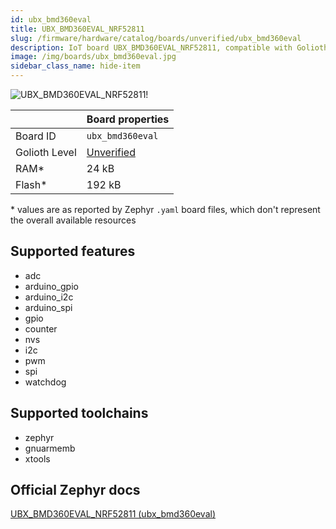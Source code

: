 ```yaml
---
id: ubx_bmd360eval
title: UBX_BMD360EVAL_NRF52811
slug: /firmware/hardware/catalog/boards/unverified/ubx_bmd360eval
description: IoT board UBX_BMD360EVAL_NRF52811, compatible with Golioth at unverified level.
image: /img/boards/ubx_bmd360eval.jpg
sidebar_class_name: hide-item
---
```


[//]: # (This is an auto-generated file, do not edit! Changes to it will be lost upon re-generation)

![UBX_BMD360EVAL_NRF52811!](/img/boards/ubx_bmd360eval.jpg "UBX_BMD360EVAL_NRF52811")

|                | Board properties     |
| -------------  | -------------------- |
| Board ID       | `ubx_bmd360eval` |
| Golioth Level  | [Unverified](/firmware/hardware#unverified-boards) |
| RAM*           | 24 kB |
| Flash*         | 192 kB |

\* values are as reported by Zephyr `.yaml` board files, which don't represent the overall available resources



## Supported features

* adc
* arduino_gpio
* arduino_i2c
* arduino_spi
* gpio
* counter
* nvs
* i2c
* pwm
* spi
* watchdog

## Supported toolchains

* zephyr
* gnuarmemb
* xtools

## Official Zephyr docs

[UBX_BMD360EVAL_NRF52811 (ubx_bmd360eval)](https://docs.zephyrproject.org/latest/boards/u-blox/ubx_bmd360eval/doc/index.html)
